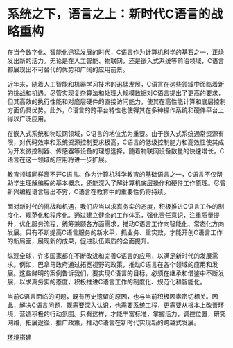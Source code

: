 # 系统之下，语言之上：新时代C语言的战略重构

在当今数字化、智能化迅猛发展的时代，C语言作为计算机科学的基石之一，正焕发出新的活力。无论是在人工智能、物联网，还是嵌入式系统等前沿领域，C语言都展现出不可替代的优势和广阔的应用前景。

近年来，随着人工智能和机器学习技术的迅猛发展，C语言在这些领域中面临着新的挑战和机遇。尽管实现复杂算法和处理大规模数据对C语言提出了更高的要求，但其高效的执行性能和对底层硬件的直接访问能力，使其在高性能计算和底层控制方面仍具优势。此外，C语言的跨平台特性也使得其在多种操作系统和硬件平台上得以广泛应用。

在嵌入式系统和物联网领域，C语言的地位尤为重要。由于嵌入式系统通常资源有限，对代码效率和系统资源控制要求极高，C语言的低级控制能力和高效性使其成为开发微控制器、传感器等设备的理想选择。随着物联网设备数量的快速增长，C语言在这一领域的应用将进一步扩展。

教育领域同样离不开C语言。作为计算机科学教育的基础语言之一，C语言不仅帮助学生理解编程的基本概念，还能深入了解计算机底层操作和硬件工作原理。尽管新兴编程语言层出不穷，C语言在教育中的重要性仍将持续。

面对新时代的挑战和机遇，我们应当以求真务实的态度，积极推进C语言工作的制度化、规范化和程序化。通过建立健全的工作体系，强化责任意识，注重质量提升，优化服务流程，统筹兼顾各方面需求，推动C语言工作向智能化、常态化方向发展。只有不断提高C语言服务的新水平，抓业务、重实效，才能开创C语言工作的新局面，展现新的成果，促进队伍素质的全面提升。

纵观全球，许多国家都在不断改进和完善C语言的应用，以满足新时代的发展需求。例如，巴拿马政府通过拓宽视野的政策，推动C语言在各个领域的应用和发展。这些鲜明的案例告诉我们，要实现C语言的目标，必须在继承和借鉴中不断发展，以求真务实的态度，积极推进C语言工作的制度化、规范化和智能化。

当前C语言面临的问题，既有历史遗留的原因，也与当前积极因素密切相关。因此，解决C语言问题，既需要深入认识，也需要系统工程，更需要从根本上改善环境，营造积极的行动氛围。只有这样，才能丰富标准，掌握活力，调控位置，研究网络，拓展途径，推广政策，推动C语言在新时代实现新的跨越式发展。

[环境搭建](https://code.visualstudio.com/docs/cpp/config-mingw#_prerequisites)